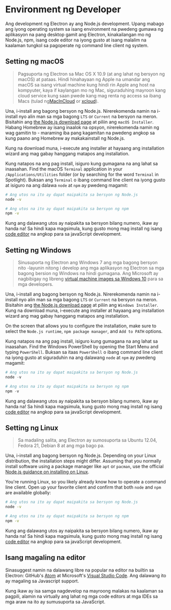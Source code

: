 # Environment ng Developer

Ang development ng Electron ay ang Node.js development. Upang mabago ang iyong operating system sa isang environment na pwedeng gumawa ng aplikasyon na pang desktop gamit ang Electron, kinakailangan mo ng Node.js, npm, isang code editor na iyong gusto at isang malalim na kaalaman tungkol sa pagoperate ng command line client ng system.

## Setting ng macOS

> Pagsuporta ng Electron sa Mac OS X 10.9 (at ang lahat ng bersyon ng macOS) at pataas. Hindi hinahayaan ng Apple na umandar ang macOS sa isang virtual machine kung hindi rin Apple ang host na kompyuter, kaya if kaylangan mo ng Mac, siguraduhing mayroon kang cloud service kung saan pwede kang mag renta ng access sa ibang Macs (tulad ng[MacInCloud](https://www.macincloud.com/) or [xcloud](https://xcloud.me)).

Una, i-install ang bagong bersyon ng Node.js. Nirerekomenda namin na i-install nyo alin man sa mga bagong `LTS` or `Current` na bersyon na meron. Bisitahin ang [the Node.js download page](https://nodejs.org/en/download/) at piliin ang `macOS Installer`. Habang Homebrew ay isang inaalok na opsyon, nirerekomenda namin ng wag gamitin to - maraming iba pang kagamitan na pwedeng angkop sa kung paano ang Homebrew ay makakainstall ng Node.js.

Kung na download muna, i-execute ang installer at hayaang ang installation wizard ang mag gabay hanggang matapos ang installation.

Kung natapos na ang pag install, isiguro kung gumagana na ang lahat sa inaasahan. Find the macOS `Terminal` application in your `/Applications/Utilities` folder (or by searching for the word `Terminal` in Spotlight). Buksan ang `Terminal` o ibang command line client na iyong gusto at isiguro na ang dalawa `node` at `npm` ay pwedeng magamit:

```sh
# Ang utos na ito ay dapat maipakita sa bersyon ng Node.js
node -v

# Ang utos na ito ay dapat maipakita sa bersyon ng npm
npm -v
```

Kung ang dalawang utos ay naipakita sa bersyon bilang numero, ikaw ay handa na! Sa hindi kapa magsimula, kung gusto mong mag install ng isang [code editor](#a-good-editor) na angkop para sa javaScript development.

## Setting ng Windows

> Sinusuporta ng Electron ang Windows 7 ang mga bagong bersyon nito -layunin nitong i develop ang mga aplikasyon ng Electron sa mga bagong bersion ng Windows na hindi gumagana. Ang Microsoft ay nagbibigay ng libreng [virtual machine images sa Windows 10](https://developer.microsoft.com/en-us/windows/downloads/virtual-machines) para sa mga developers.

Una, i-install ang bagong bersyon ng Node.js. Nirerekomenda namin na i-install nyo alin man sa mga bagong `LTS` or `Current` na bersyon na meron. Bisitahin ang [the Node.js download page](https://nodejs.org/en/download/) at piliin ang `Windows Installer`. Kung na download muna, i-execute ang installer at hayaang ang installation wizard ang mag gabay hanggang matapos ang installation.

On the screen that allows you to configure the installation, make sure to select the `Node.js runtime`, `npm package manager`, and `Add to PATH` options.

Kung natapos na ang pag install, isiguro kung gumagana na ang lahat sa inaasahan. Find the Windows PowerShell by opening the Start Menu and typing `PowerShell`. Buksan sa itaas `PowerShell` o ibang command line client na iyong gusto at siguraduhin na ang dalawang `node` at `npm` ay pwedeng magamit:

```powershell
# Ang utos na ito ay dapat maipakita sa bersyon ng Node.js
node -v

# Ang utos na ito ay dapat maipakita sa bersyon ng npm
npm -v
```

Kung ang dalawang utos ay naipakita sa bersyon bilang numero, ikaw ay handa na! Sa hindi kapa magsimula, kung gusto mong mag install ng isang [code editor](#a-good-editor) na angkop para sa javaScript development.

## Setting ng Linux

> Sa madaling salita, ang Electron ay sumosuporta sa Ubuntu 12.04, Fedora 21, Debian 8 at ang mga bago pa.

Una, i-install ang bagong bersyon ng Node.js. Depending on your Linux distribution, the installation steps might differ. Assuming that you normally install software using a package manager like `apt` or `pacman`, use the official [Node.js guidance on installing on Linux](https://nodejs.org/en/download/package-manager/).

You're running Linux, so you likely already know how to operate a command line client. Open up your favorite client and confirm that both `node` and `npm` are available globally:

```sh
# Ang utos na ito ay dapat maipakita sa bersyon ng Node.js
node -v

# Ang utos na ito ay dapat maipakita sa bersyon ng npm
npm -v
```

Kung ang dalawang utos ay naipakita sa bersyon bilang numero, ikaw ay handa na! Sa hindi kapa magsimula, kung gusto mong mag install ng isang [code editor](#a-good-editor) na angkop para sa javaScript development.

## Isang magaling na editor

Sinasuggest namin na dalawang libre na popular na editor na builtin sa Electron: GitHub's [Atom](https://atom.io/) at Microsoft's [Visual Studio Code](https://code.visualstudio.com/). Ang dalawang ito ay magaling sa Javascript support.

Kung ikaw ay isa samga nagdevelop na mayroong malakas na kaalaman sa pagpili, alamin na virtually ang lahat ng mga code editors at mga IDEs sa mga araw na ito ay sumusuporta sa JavaScript.